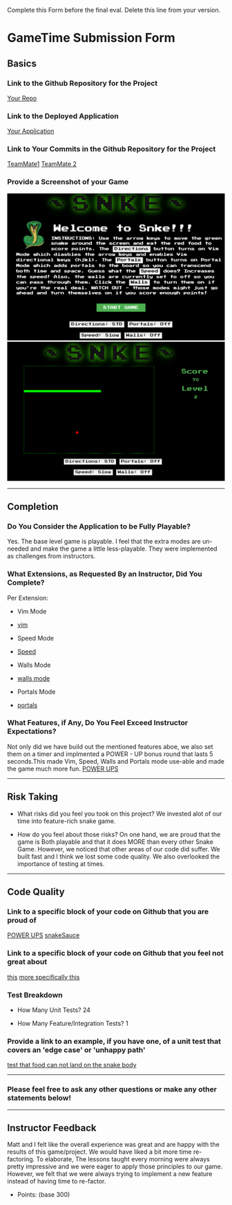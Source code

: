 Complete this Form before the final eval. Delete this line from your version.

# GameTime Submission Form

## Basics

### Link to the Github Repository for the Project
[Your Repo](https://github.com/adamki/snake)

### Link to the Deployed Application
[Your Application](https://adamki.github.io/snake)

### Link to Your Commits in the Github Repository for the Project
[TeamMate1](https://github.com/adamki/snake/commits?author=adamki)
[TeamMate 2](https://github.com/adamki/snake/commits?author=MattRooney)

### Provide a Screenshot of your Game
![Snke](images/snake-cover.png)
![Snke-gameplay](images/snake-gameplay.png)

---

## Completion

### Do You Consider the Application to be Fully Playable?

Yes. The base level game is playable. I feel that the extra modes are un-needed and make the game a little less-playable. They were implemented as challenges from instructors. 

### What Extensions, as Requested By an Instructor, Did You Complete?
Per Extension:
- Vim Mode 
- [vim](https://github.com/adamki/snake/blob/master/lib/index.js#L156-L185)

- Speed Mode 
- [Speed](https://github.com/adamki/snake/blob/master/lib/index.js#L43-L64)

- Walls Mode
- [walls mode](https://github.com/adamki/snake/blob/master/lib/index.js#L100-L106)

- Portals Mode
- [portals](https://github.com/adamki/snake/blob/master/lib/portal.js)


### What Features, if Any, Do You Feel Exceed Instructor Expectations?

Not only did we have build out the mentioned features aboe, we also set them on a timer and implmented a POWER - UP bonus round that lasts 5 seconds.This made Vim, Speed, Walls and Portals mode use-able and made the game much more fun.
[POWER UPS](http://recordit.co/GyGM6wUAoB)

----

## Risk Taking
- What risks did you feel you took on this project?
We invested alot of our time into feature-rich snake game. 

- How do you feel about those risks?
On one hand, we are proud that the game is Both playable and that it does MORE than every other Snake Game.
However, we noticed that other areas of our code did suffer. We built fast and I think we lost some code quality. We also overlooked the importance of testing at times.


----

## Code Quality

### Link to a specific block of your code on Github that you are proud of

[POWER UPS](https://github.com/adamki/snake/blob/master/lib/powerup.js)
[snakeSauce](http://www.beepbox.co/#5s0kbl00e03t7a7g0fj7i0r1w2411f0000d1111c0000h0000v0000o3210b4y8h4h4h4h4h4h4h4h4h4h4h4h4h4h4h4h4h4h4h4h4p1MgLoYqBxlcs6OiJFsNWPy85cuaaaaaaa360FzNhhgoW0Q1000)

### Link to a specific block of your code on Github that you feel not great about

[this](https://github.com/adamki/snake/blob/master/lib/index.js)
[more specifically this](https://github.com/adamki/snake/blob/master/lib/index.js#L156-L185)

### Test Breakdown
- How Many Unit Tests?
24

- How Many Feature/Integration Tests?
1

### Provide a link to an example, if you have one, of a unit test that covers an 'edge case' or 'unhappy path'
[test that food can not land on the snake body](https://github.com/adamki/snake/blob/master/test/food-test.js#L39-L54)

-----

### Please feel free to ask any other questions or make any other statements below!

-----

## Instructor Feedback

Matt and I felt like the overall experience was great and are happy with the results of this game/project. We would have liked a bit more time re-factoring. To elaborate, The lessons taught every morning were always pretty impressive and we were eager to apply those principles to our game. However, we felt that we were always trying to implement a new feature instead of having time to re-factor.

- Points: (base 300)
